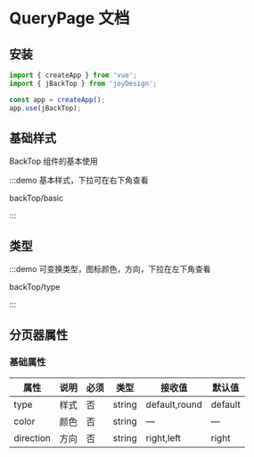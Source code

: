 # QueryPage 文档

## 安装

```javascript
import { createApp } from 'vue';
import { jBackTop } from 'joyDesign';

const app = createApp();
app.use(jBackTop);
```

## 基础样式

BackTop 组件的基本使用

:::demo 基本样式，下拉可在右下角查看

backTop/basic

:::

## 类型

:::demo 可变换类型，图标颜色，方向，下拉在左下角查看

backTop/type

:::

## 分页器属性
### 基础属性
| 属性 | 说明 | 必须 | 类型 | 接收值 | 默认值 |
| --- | --- | ---- | --- | --- | --- |
| type | 样式 | 否 | string | default,round| default
| color | 颜色 | 否 | string | —| —
| direction | 方向 | 否 | string | right,left| right